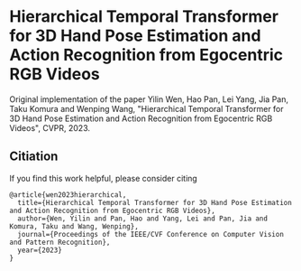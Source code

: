 # Hierarchical Temporal Transformer for 3D Hand Pose Estimation and Action Recognition from Egocentric RGB Videos


Original implementation of the paper Yilin Wen, Hao Pan, Lei Yang, Jia Pan, Taku Komura and Wenping Wang, "Hierarchical Temporal Transformer for 3D Hand Pose Estimation and Action Recognition from Egocentric RGB Videos", CVPR, 2023.  


 

## Citiation
If you find this work helpful, please consider citing
```
@article{wen2023hierarchical,
  title={Hierarchical Temporal Transformer for 3D Hand Pose Estimation and Action Recognition from Egocentric RGB Videos},
  author={Wen, Yilin and Pan, Hao and Yang, Lei and Pan, Jia and Komura, Taku and Wang, Wenping},
  journal={Proceedings of the IEEE/CVF Conference on Computer Vision and Pattern Recognition},
  year={2023}
}
```
